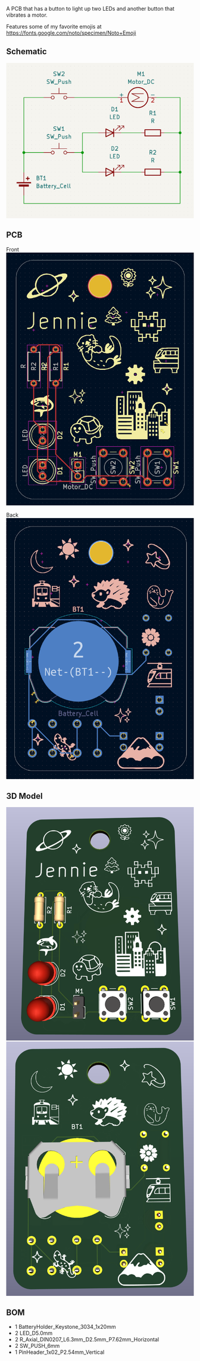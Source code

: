 A PCB that has a button to light up two LEDs and another button that vibrates a motor.

Features some of my favorite emojis at https://fonts.google.com/noto/specimen/Noto+Emoji

## Schematic

![Schematic](/assets/schematic.png)

## PCB

Front
![PCB front](/assets/pcb_front.png)

Back
![PCB back](/assets/pcb_back.png)

## 3D Model

![Model front](/assets/3d_view_front.png)
![Model back](/assets/3d_view_back.png)

## BOM

- 1 BatteryHolder_Keystone_3034_1x20mm
- 2 LED_D5.0mm
- 2 R_Axial_DIN0207_L6.3mm_D2.5mm_P7.62mm_Horizontal
- 2 SW_PUSH_6mm
- 1 PinHeader_1x02_P2.54mm_Vertical
